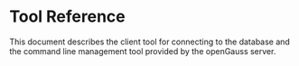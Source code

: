 # Tool Reference 

This document describes the client tool for connecting to the database and the command line management tool provided by the openGauss server. 